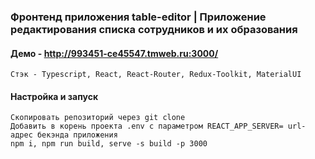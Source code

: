 ### Фронтенд приложения table-editor | Приложение редактирования списка сотрудников и их образования
#### Демо - http://993451-ce45547.tmweb.ru:3000/
    Стэк - Typescript, React, React-Router, Redux-Toolkit, MaterialUI

#### Настройка и запуск
    Скопировать репозиторий через git clone
    Добавить в корень проекта .env с параметром REACT_APP_SERVER= url-адрес бекэнда приложения
    npm i, npm run build, serve -s build -p 3000
